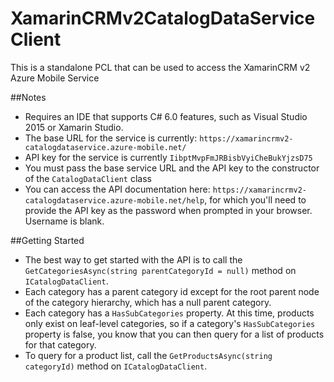 # XamarinCRMv2CatalogDataServiceClient
This is a standalone PCL that can be used to access the XamarinCRM v2 Azure Mobile Service

##Notes
* Requires an IDE that supports C# 6.0 features, such as Visual Studio 2015 or Xamarin Studio.
* The base URL for the service is currently: `https://xamarincrmv2-catalogdataservice.azure-mobile.net/`
* API key for the service is currently `IibptMvpFmJRBisbVyiCheBukYjzsD75`
* You must pass the base service URL and the API key to the constructor of the `CatalogDataClient` class
* You can access the API documentation here: `https://xamarincrmv2-catalogdataservice.azure-mobile.net/help`, for which you'll need to provide the API key as the password when prompted in your browser. Username is blank.

##Getting Started
* The best way to get started with the API is to call the `GetCategoriesAsync(string parentCategoryId = null)` method on `ICatalogDataClient`.
* Each category has a parent category id except for the root parent node of the category hierarchy, which has a null parent category.
* Each category has a `HasSubCategories` property. At this time, products only exist on leaf-level categories, so if a category's `HasSubCategories` property is false, you know that you can then query for a list of products for that category.
* To query for a product list, call the `GetProductsAsync(string categoryId)` method on `ICatalogDataClient`.
